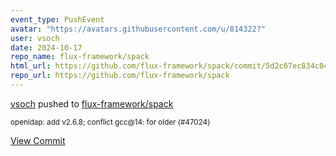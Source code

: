 ```yaml
---
event_type: PushEvent
avatar: "https://avatars.githubusercontent.com/u/814322?"
user: vsoch
date: 2024-10-17
repo_name: flux-framework/spack
html_url: https://github.com/flux-framework/spack/commit/5d2c67ec834c04518932d123766e186883879699
repo_url: https://github.com/flux-framework/spack
---
```


<a href='https://github.com/vsoch' target='_blank'>vsoch</a> pushed to <a href='https://github.com/flux-framework/spack' target='_blank'>flux-framework/spack</a>

<small>openldap: add v2.6.8; conflict gcc@14: for older (#47024)</small>

<a href='https://github.com/flux-framework/spack/commit/5d2c67ec834c04518932d123766e186883879699' target='_blank'>View Commit</a>